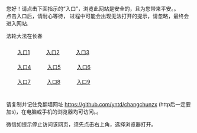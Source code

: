 您好！请点击下面指示的“入口”，浏览此网站是安全的，且为您带来平安。。 <br/>
点击入口后，请耐心等待， 过程中可能会出现无法打开的提示，请忽略，最终会进入网站. </br>

法轮大法在长春<br/>
<div style="padding:10px"><a style="margin:20px" target="_blank" href="https://d2d0m1pnhw8blg.cloudfront.net/2Qpsp?mhvvcn" id="ccLink1" rel="nofollow">入口1</a> <a target="_blank" style="margin:20px" href="https://dfn12gtwk1qcm.cloudfront.net/2Qpsp?wppzh" id="ccLink2" rel="nofollow">入口2</a> <a style="margin:20px" target="_blank" href="https://d12ton499wutc9.cloudfront.net/2Qpsp?jkwetv" id="ccLink3" rel="nofollow">入口3</a></div>

<div style="padding:10px" ><a style="margin:20px" target="_blank" href="https://d2d0m1pnhw8blg.cloudfront.net/2Qpsp?mhvvcn" id="ccLink4" rel="nofollow">入口4</a> <a style="margin:20px" href="https://dfn12gtwk1qcm.cloudfront.net/2Qpsp?wppzh" target="_blank" id="ccLink5" rel="nofollow">入口5</a> <a style="margin:20px" href="https://d12ton499wutc9.cloudfront.net/2Qpsp?jkwetv" target="_blank" id="ccLink6" rel="nofollow">入口6</a></div>

<div style="padding:10px"><a style="margin:20px" target="_blank" href="https://d2d0m1pnhw8blg.cloudfront.net/2Qpsp?mhvvcn" id="ccLink7" rel="nofollow">入口7</a> <a style="margin:20px" href="https://dfn12gtwk1qcm.cloudfront.net/2Qpsp?wppzh" target="_blank" id="ccLink8" rel="nofollow">入口8</a> <a style="margin:20px" target="_blank" href="https://d12ton499wutc9.cloudfront.net/2Qpsp?jkwetv" id="ccLink9" rel="nofollow">入口9</a></div>

<br/>



请复制并记住免翻墙网址 https://github.com/yntd/changchunzx (http后一定要加s)，在电脑或手机的浏览器均可访问。。<br/>

微信如提示停止访问该网页，须先点击右上角，选择浏览器打开。
